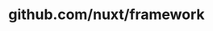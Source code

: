 ---
layout: post
title: github.com/nuxt/framework
categories: link
tags: [انگلیسی, برنامه‌نویسی]
---